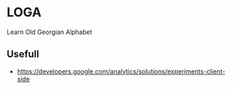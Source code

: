 # LOGA
Learn Old Georgian Alphabet

## Usefull
* https://developers.google.com/analytics/solutions/experiments-client-side
